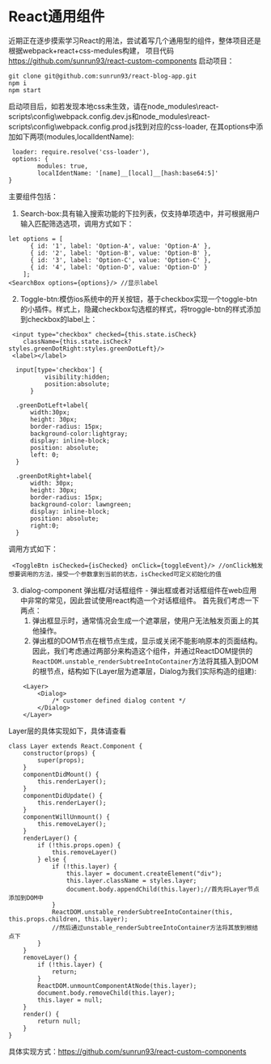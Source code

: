 # React通用组件

近期正在逐步摸索学习React的用法，尝试着写几个通用型的组件，整体项目还是根据webpack+react+css-medules构建，
项目代码 https://github.com/sunrun93/react-custom-components
启动项目：

```
git clone git@github.com:sunrun93/react-blog-app.git
npm i 
npm start
```
启动项目后，如若发现本地css未生效，请在node_modules\react-scripts\config\webpack.config.dev.js和node_modules\react-scripts\config\webpack.config.prod.js找到对应的css-loader, 在其options中添加如下两项(modules,localIdentName):
```
 loader: require.resolve('css-loader'),
 options: {
        modules: true, 
        localIdentName: '[name]__[local]__[hash:base64:5]'
}

```
主要组件包括：
1. Search-box:具有输入搜索功能的下拉列表，仅支持单项选中，并可根据用户输入匹配筛选选项，调用方式如下：
```
let options = [
      { id: '1', label: 'Option-A', value: 'Option-A' },
      { id: '2', label: 'Option-B', value: 'Option-B' },
      { id: '3', label: 'Option-C', value: 'Option-C' },
      { id: '4', label: 'Option-D', value: 'Option-D' }
    ];
<SearchBox options={options}/> //显示label
```
2. Toggle-btn:模仿ios系统中的开关按钮，基于checkbox实现一个toggle-btn的小插件。样式上，隐藏checkbox勾选框的样式，将troggle-btn的样式添加到checkbox的label上：
```
 <input type="checkbox" checked={this.state.isCheck}
    className={this.state.isCheck?styles.greenDotRight:styles.greenDotLeft}/>
 <label></label>

  input[type='checkbox'] {
          visibility:hidden;
          position:absolute;
      }

  .greenDotLeft+label{
      width:30px;
      height: 30px;
      border-radius: 15px;
      background-color:lightgray;
      display: inline-block;
      position: absolute;
      left: 0;
  }

  .greenDotRight+label{
      width: 30px;
      height: 30px;
      border-radius: 15px;
      background-color: lawngreen;
      display: inline-block;
      position: absolute;
      right:0;
  }
```
调用方式如下：
```
 <ToggleBtn isChecked={isChecked} onClick={toggleEvent}/> //onClick触发想要调用的方法，接受一个参数拿到当前的状态，isChecked可定义初始化的值
```
3. dialog-component 弹出框/对话框组件 - 弹出框或者对话框组件在web应用中非常的常见，因此尝试使用react构造一个对话框组件。
首先我们考虑一下两点：
    1. 弹出框显示时，通常情况会生成一个遮罩层，使用户无法触发页面上的其他操作。
    2. 弹出框的DOM节点在根节点生成，显示或关闭不能影响原本的页面结构。
因此，我们考虑通过两部分来构造这个组件，并通过ReactDOM提供的 ```ReactDOM.unstable_renderSubtreeIntoContainer```方法将其插入到DOM的根节点，结构如下(Layer层为遮罩层，Dialog为我们实际构造的组建):
```
    <Layer> 
        <Dialog> 
            /* customer defined dialog content */
        </Dialog>
    </Layer>
```
Layer层的具体实现如下，具体请查看
```
class Layer extends React.Component {
    constructor(props) {
        super(props);
    }
    componentDidMount() {
        this.renderLayer();
    }
    componentDidUpdate() {
        this.renderLayer();
    }
    componentWillUnmount() {
        this.removeLayer();
    }
    renderLayer() {
        if (!this.props.open) {
            this.removeLayer()
        } else {
            if (!this.layer) {
                this.layer = document.createElement("div");
                this.layer.className = styles.layer;
                document.body.appendChild(this.layer);//首先将Layer节点添加到DOM中
            }
            ReactDOM.unstable_renderSubtreeIntoContainer(this, this.props.children, this.layer);
            //然后通过unstable_renderSubtreeIntoContainer方法将其放到根结点下
        }
    }
    removeLayer() {
        if (!this.layer) {
            return;
        }
        ReactDOM.unmountComponentAtNode(this.layer);
        document.body.removeChild(this.layer);
        this.layer = null;
    }
    render() {
        return null;
    }
}
```
具体实现方式：https://github.com/sunrun93/react-custom-components